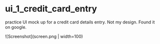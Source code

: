 # ui_1_credit_card_entry

practice
UI mock up for a credit card details entry.
Not my design. Found it on google.

![Screenshot](screen.png | width=100)